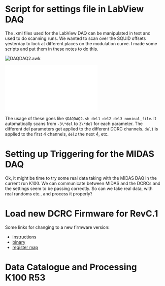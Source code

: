 Script for settings file in LabView DAQ
=======================================

The .xml files used for the LabView DAQ can be manipulated in text and used to do scanning runs.
We wanted to scan over the SQUID offsets yesterday to lock at different places on the modulation
curve.  I made some scripts and put them in these notes to do this. 

![DAQDAQ2.awk](scripts/DAQDAQ2.awk)

![DAQDAQ2.sh](scripts/DAQDAQ2.sh)

The usage of these goes like `$DAQDAQ2.sh del1 del2 del3 nominal_file`.  It automatically scans
from `-3\*del` to `3\*del` for each parameter.  The different del parameters get applied to the
different DCRC channels.  `del1` is applied to the first 4 channels, `del2` the next 4, etc. 

Setting up Triggering for the MIDAS DAQ
=======================================

Ok, it might be time to try some real data taking with the MIDAS DAQ in the current run K100.  We
can communicate between MIDAS and the DCRCs and the settings seem to be passing correctly.  So can
we take real data, with real randoms etc., and process it properly? 

Load new DCRC Firmware for RevC.1
=================================

Some links for changing to a new firmware version:

 * [instructions](https://confluence.slac.stanford.edu/display/CDMS/How+to+connect+to+a+DCRC+by+USB+and+load+new+firmware)
 * [binary](https://confluence.slac.stanford.edu/display/CDMS/WED+Resources+-+DAQ+Development)
 * [register map](https://confluence.slac.stanford.edu/display/CDMS/DCRC+Documentation)

Data Catalogue and Processing K100 R53
======================================
